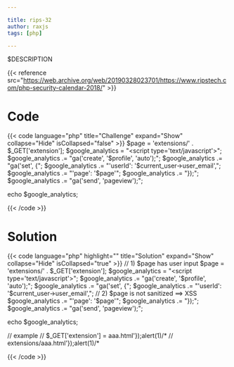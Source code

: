 ```yaml
---

title: rips-32
author: raxjs
tags: [php]

---
```


$DESCRIPTION

<!--more-->
{{< reference src="https://web.archive.org/web/20190328023701/https://www.ripstech.com/php-security-calendar-2018/" >}}

# Code
{{< code language="php"  title="Challenge" expand="Show" collapse="Hide" isCollapsed="false" >}}
$page = 'extensions/' . $_GET['extension'];
$google_analytics = "&lt;script type='text/javascript'>";
$google_analytics .= "ga('create', '$profile', 'auto');";
$google_analytics .= "ga('set', {";
$google_analytics .= "'userId': '$current_user->user_email',";
$google_analytics .= "'page': '$page'";
$google_analytics .= "});";
$google_analytics .= "ga('send', 'pageview');";

echo $google_analytics;

{{< /code >}}

# Solution
{{< code language="php" highlight="" title="Solution" expand="Show" collapse="Hide" isCollapsed="true" >}}
// 1) $page has user input
$page = 'extensions/' . $_GET['extension'];
$google_analytics = "&lt;script type='text/javascript'>";
$google_analytics .= "ga('create', '$profile', 'auto');";
$google_analytics .= "ga('set', {";
$google_analytics .= "'userId': '$current_user->user_email',";
// 2) $page is not sanitized ==> XSS
$google_analytics .= "'page': '$page'";
$google_analytics .= "});";
$google_analytics .= "ga('send', 'pageview');";

echo $google_analytics;
          
// example
// $_GET['extension'] = aaa.html'});alert(1)/*
// extensions/aaa.html'});alert(1)/*



{{< /code >}}